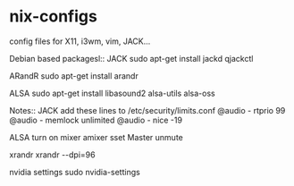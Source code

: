 nix-configs
===========

config files for X11, i3wm, vim, JACK...

Debian based packagesl::
JACK
sudo apt-get install jackd qjackctl

ARandR
sudo apt-get install arandr

ALSA
sudo apt-get install libasound2 alsa-utils alsa-oss

Notes::
JACK
add these lines to /etc/security/limits.conf
@audio   -  rtprio     99
@audio   -  memlock    unlimited
@audio   -  nice      -19

ALSA
turn on mixer
amixer sset Master unmute

xrandr
xrandr --dpi=96

nvidia settings
sudo nvidia-settings

